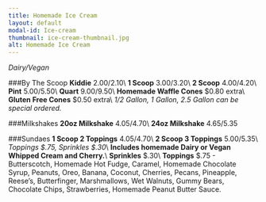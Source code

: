 ```yaml
---
title: Homemade Ice Cream
layout: default
modal-id: Ice-cream 
thumbnail: ice-cream-thumbnail.jpg 
alt: Homemade Ice Cream
---
```

*Dairy/Vegan*

###By The Scoop
**Kiddie** $2.00/$2.10\\
**1 Scoop** $3.00/$3.20\\
**2 Scoop** $4.00/$4.20\\
**Pint** $5.00/$5.50\\
**Quart** $9.00/$9.50\\
**Homemade Waffle Cones** $0.80 extra\\
**Gluten Free Cones** $0.50 extra\\
*1/2 Gallon, 1 Gallon, 2.5 Gallon can be special ordered.*
          
###Milkshakes 
**20oz Milkshake** $4.05/$4.70\\
**24oz Milkshake** $4.65/$5.35

###Sundaes
**1 Scoop 2 Toppings** $4.05/$4.70\\
**2 Scoop 3 Toppings** $5.00/$5.35\\
*Toppings $.75, Sprinkles $.30*\\
**Includes homemade Dairy or Vegan Whipped Cream and Cherry.**\\
**Sprinkles** $.30\\
**Toppings** $.75 - Butterscotch, Homemade Hot Fudge, Caramel, Homemade Chocolate Syrup, Peanuts, Oreo, Banana, Coconut, Cherries, Pecans, Pineapple, Reese’s, Butterfinger, Marshmallows, Wet Walnuts, Gummy Bears, Chocolate Chips, Strawberries, Homemade Peanut Butter Sauce.
